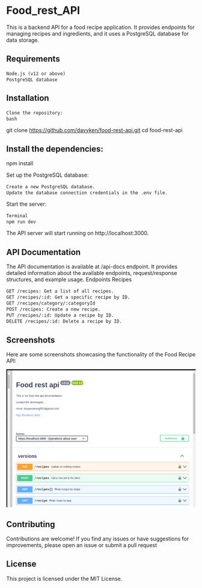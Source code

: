 # Food_rest_API

This is a backend API for a food recipe application. It provides endpoints for managing recipes and ingredients, and it uses a PostgreSQL database for data storage.
## Requirements

    Node.js (v12 or above)
    PostgreSQL database

## Installation

    Clone the repository:
    bash

git clone https://github.com/davyken/food-rest-api.git
cd food-rest-api

## Install the dependencies:

npm install

Set up the PostgreSQL database:

    Create a new PostgreSQL database.
    Update the database connection credentials in the .env file.


Start the server:

    Terminal
    npm run dev

The API server will start running on http://localhost:3000.

## API Documentation

The API documentation is available at /api-docs endpoint. It provides detailed information about the available endpoints, request/response structures, and example usage.
Endpoints
Recipes

    GET /recipes: Get a list of all recipes.
    GET /recipes/:id: Get a specific recipe by ID.
    GET /recipes/category/:categoryId
    POST /recipes: Create a new recipe.
    PUT /recipes/:id: Update a recipe by ID.
    DELETE /recipes/:id: Delete a recipe by ID.

## Screenshots

Here are some screenshots showcasing the functionality of the Food Recipe API:

![alt text](image.png)

## Contributing 
Contributions are welcome! If you find any issues or have suggestions for improvements, please open an issue or submit a pull request

## License
This project is licensed under the MIT License.